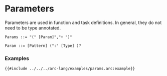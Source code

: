 # Parameters

Parameters are used in function and task definitions. In general, they do not need to be type annotated.

```grammar
Params ::= "(" [Param]","+ ")"

Param ::= [Pattern] (":" [Type] )?
```

### Examples

```arc-lang
{{#include ../../../arc-lang/examples/params.arc:example}}
```
